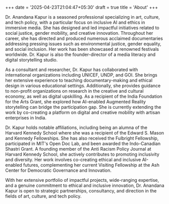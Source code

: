 +++
date = '2025-04-23T21:04:47+05:30'
draft = true
title = 'About'
+++

Dr. Anandana Kapur is a seasoned professional specializing in art, culture, and tech policy, with a particular focus on inclusive AI and ethics in immersive media. She has designed and led impactful initiatives related to social justice, gender mobility, and creative innovation. Throughout her career, she has directed and produced numerous acclaimed documentaries addressing pressing issues such as environmental justice, gender equality, and social inclusion. Her work has been showcased at renowned festivals worldwide. Dr. Kapur is also the founder-director of a media literacy and digital storytelling studio.

As a consultant and researcher, Dr. Kapur has collaborated with international organizations including UNICEF, UNDP, and GOI. She brings her extensive experience to teaching documentary-making and ethical design in various educational settings. Additionally, she provides guidance to non-profit organizations on research in the creative and cultural economy, as well as digital upskilling. As a recipient of the India Foundation for the Arts Grant, she explored how AI-enabled Augmented Reality storytelling can bridge the participation gap. She is currently extending the work by co-creating a platform on digital and creative mobility with artisan enterprises in India. 

Dr. Kapur holds notable affiliations, including being an alumna of the Harvard Kennedy School where she was a recipient of the Edward S. Mason and Kennedy Fellowships. She has also received the Fulbright Fellowship, participated in MIT's Open Doc Lab, and been awarded the Indo-Canadian Shastri Grant. A founding member of the Anti Racism Policy Journal at Harvard Kennedy School, she actively contributes to promoting inclusivity and diversity. Her work involves co-creating ethical and inclusive AI-enabled futures, complementing her current Visiting Fellowship at the Ash Center for Democratic Governance and Innovation.

With her extensive portfolio of impactful projects, wide-ranging expertise, and a genuine commitment to ethical and inclusive innovation, Dr. Anandana Kapur is open to strategic partnerships, consultancy, and direction in the fields of art, culture, and tech policy.
